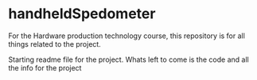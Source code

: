 # handheldSpedometer
For the Hardware production technology course, this repository is for all things related to the project.

Starting readme file for the project. Whats left to come is the code and all the info for the project
